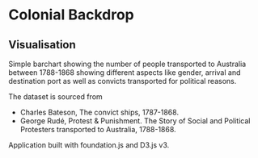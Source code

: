 <h1>Colonial Backdrop </h1>
<h2>Visualisation</h2>
Simple barchart showing the number of people transported to 
Australia between 1788-1868 showing different 
aspects like gender, arrival and destination port as well 
as convicts transported for political reasons. 

The dataset is sourced from 

* Charles Bateson, The convict ships, 1787-1868.
* George Rudé, Protest & Punishment. The Story of Social and Political Protesters transported to Australia, 1788-1868.

Application built with foundation.js and D3.js v3. 
